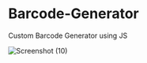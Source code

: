 # Barcode-Generator
Custom Barcode Generator using JS

![Screenshot (10)](https://user-images.githubusercontent.com/73893725/198867628-18dfccf0-c7b0-472c-bf94-8c8ee63fd944.png)
